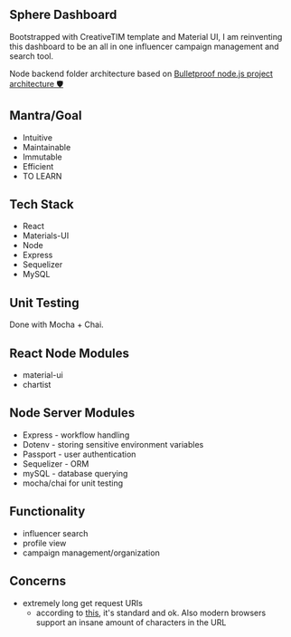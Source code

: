 ## Sphere Dashboard

Bootstrapped with CreativeTIM template and Material UI, I am reinventing this dashboard to be an all in one influencer campaign management and search tool.

Node backend folder architecture based on [Bulletproof node.js project architecture 🛡️](https://softwareontheroad.com/ideal-nodejs-project-structure/?utm_source=reddit&utm_medium=subreddit)

## Mantra/Goal

* Intuitive
* Maintainable
* Immutable
* Efficient
* TO LEARN

## Tech Stack
* React
* Materials-UI
* Node
* Express
* Sequelizer
* MySQL

## Unit Testing
Done with Mocha + Chai.

## React Node Modules
* material-ui
* chartist

## Node Server Modules

* Express - workflow handling
* Dotenv - storing sensitive environment variables
* Passport - user authentication
* Sequelizer - ORM
* mySQL - database querying
* mocha/chai for unit testing

## Functionality 

* influencer search
* profile view
* campaign management/organization

## Concerns
* extremely long get request URIs
  * according to [this](https://stackoverflow.com/questions/49893776/how-to-send-a-huge-parameter-list-to-a-get-request), it's standard and ok. Also modern browsers support an insane amount of characters in the URL